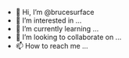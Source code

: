 - 👋 Hi, I’m @brucesurface
- 👀 I’m interested in ...
- 🌱 I’m currently learning ...
- 💞️ I’m looking to collaborate on ...
- 📫 How to reach me ...

<!---
brucesurface/brucesurface is a ✨ special ✨ repository because its `README.md` (this file) appears on your GitHub profile.
You can click the Preview link to take a look at your changes.
--->
